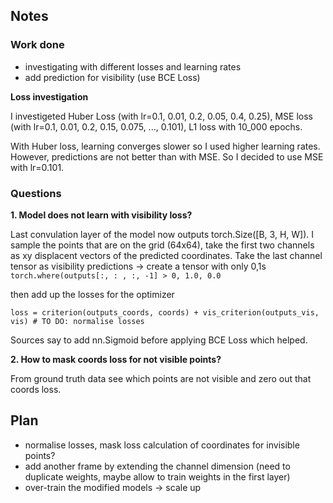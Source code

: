 ## Notes ##
### Work done
* investigating with different losses and learning rates
* add prediction for visibility (use BCE Loss)

__Loss investigation__

I investigeted Huber Loss (with lr=0.1, 0.01, 0.2, 0.05, 0.4, 0.25), MSE loss (with lr=0.1, 0.01, 0.2, 0.15, 0.075, ..., 0.101), L1 loss with 10_000 epochs.

With Huber loss, learning converges slower so I used higher learning rates. However, predictions are not better than with MSE. So I decided to use MSE with lr=0.101.


### Questions
__1. Model does not learn with visibility loss?__

Last convulation layer of the model now outputs torch.Size([B, 3, H, W]). I sample the points that are on the grid (64x64), 
take the first two channels as xy displacent vectors of the predicted coordinates. Take the last channel tensor as visibility predictions 
-> create a tensor with only 0,1s `torch.where(outputs[:, : , :, -1] > 0, 1.0, 0.0`

then add up the losses for the optimizer

`loss = criterion(outputs_coords, coords) + vis_criterion(outputs_vis, vis) # TO DO: normalise losses`

Sources say to add nn.Sigmoid before applying BCE Loss which helped.

__2. How to mask coords loss for not visible points?__

From ground truth data see which points are not visible and zero out that coords loss.

## Plan ##
* normalise losses, mask loss calculation of coordinates for invisible points?
* add another frame by extending the channel dimension (need to duplicate weights, maybe allow to train weights in the first layer)
* over-train the modified models -> scale up
